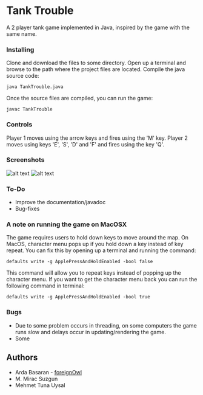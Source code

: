 # Tank Trouble
A 2 player tank game implemented in Java, inspired by the game with the same name.

### Installing
Clone and download the files to some directory. Open up a terminal and browse to the path where the project files are located.
Compile the java source code:
```
java TankTrouble.java
```
Once the source files are compiled, you can run the game:
```
javac TankTrouble
```
### Controls

Player 1 moves using the arrow keys and fires using the 'M' key.
Player 2 moves using keys 'E', 'S', 'D' and 'F' and fires using the key 'Q'.

### Screenshots
![alt text](https://github.com/foreignOwl/tankTrouble/tree/master/src/tankTroubleMenu.png "Menu")
![alt text](https://github.com/foreignOwl/tankTrouble/tree/master/src/tankTroubleGame.png "Game")

### To-Do
* Improve the documentation/javadoc
* Bug-fixes

### A note on running the game on MacOSX
The game requires users to hold down keys to move around the map. On MacOS, character menu pops up if you hold down a key instead of key repeat. You can fix this by opening up a terminal and running the command:
```
defaults write -g ApplePressAndHoldEnabled -bool false
```
This command will allow you to repeat keys instead of popping up the character menu. If you want to get the character menu back you can run the following command in terminal:
```
defaults write -g ApplePressAndHoldEnabled -bool true
```

### Bugs
* Due to some problem occurs in threading, on some computers the game runs slow and delays occur in updating/rendering the game.
* Some 

## Authors

* Arda Basaran - [foreignOwl](https://github.com/foreignOwl)
* M. Mirac Suzgun
* Mehmet Tuna Uysal
